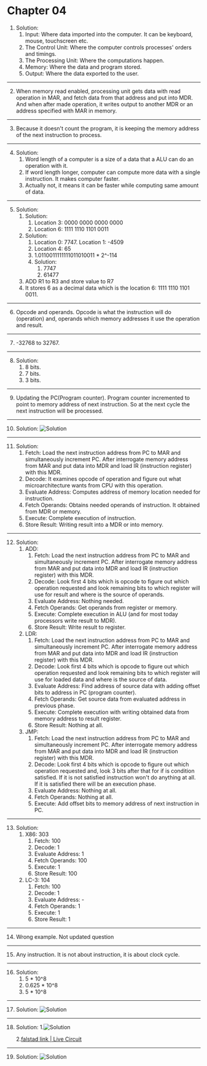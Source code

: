# Chapter 04

1. Solution:
	1. Input: Where data imported into the computer. It can be keyboard, mouse, touchscreen etc.
	2. The Control Unit: Where the computer controls processes' orders and timings.
	3. The Processing Unit: Where the computations happen.
	4. Memory: Where the data and program stored.
	5. Output: Where the data exported to the user.
---
2. When memory read enabled, processing unit gets data with read operation in MAR, and fetch data from that address and put into MDR. And when after made operation, it writes output to another MDR or an address specified with MAR in memory.
---
3. Because it doesn't count the program, it is keeping the memory address of the next instruction to process.
---
4. Solution:
	1. Word length of a computer is a size of a data that a ALU can do an operation with it.
	2. If word length longer, computer can compute more data with a single instruction. It makes computer faster.
	3. Actually not, it means it can be faster while computing same amount of data.
---
5. Solution:
	1. Solution:
		1. Location 3: 0000 0000 0000 0000
		2. Location 6: 1111 1110 1101 0011
	2. Solution:
		1. Location 0: 7747. Location 1: -4509
		2. Location 4: 65
		3. 1.0110011111111011010011 * 2^-114
		4. Solution:
			1. 7747
			2. 61477
	3. ADD R1 to R3 and store value to R7
	4. It stores 6 as a decimal data which is the location 6: 1111 1110 1101 0011.
---
6. Opcode and operands. Opcode is what the instruction will do (operation) and, operands which memory addresses it use the operation and result.
---
7. -32768 to 32767.
---
8. Solution:
	1. 8 bits.
	2. 7 bits.
	3. 3 bits.
---
9. Updating the PC(Program counter). Program counter incremented to point to memory address of next instruction. So at the next cycle the next instruction will be processed.
---
10. Solution:
	![Solution](_attachments/Pasted%20image%2020241129160151.png)
---
11. Solution:
	1. Fetch: Load the next instruction address from PC to MAR and simultaneously increment PC. After interrogate memory address from MAR and put data into MDR and load IR (instruction register) with this MDR.
	2. Decode: It examines opcode of operation and figure out what microarchitecture wants from CPU with this operation.
	3. Evaluate Address: Computes address of memory location needed for instruction.
	4. Fetch Operands: Obtains needed operands of instruction. It obtained from MDR or memory.
	5. Execute: Complete execution of instruction.
	6. Store Result: Writing result into a MDR or into memory.
---
12. Solution:
	1. ADD:
		1. Fetch: Load the next instruction address from PC to MAR and simultaneously increment PC. After interrogate memory address from MAR and put data into MDR and load IR (instruction register) with this MDR.
		2. Decode: Look first 4 bits which is opcode to figure out which operation requested and look remaining bits to which register will use for result and where is the source of operands.
		3. Evaluate Address: Nothing needed.
		4. Fetch Operands: Get operands from register or memory.
		5. Execute: Complete execution in ALU (and for most today processors write result to MDR).
		6. Store Result: Write result to register.
	2. LDR:
		1. Fetch: Load the next instruction address from PC to MAR and simultaneously increment PC. After interrogate memory address from MAR and put data into MDR and load IR (instruction register) with this MDR.
		2. Decode: Look first 4 bits which is opcode to figure out which operation requested and look remaining bits to which register will use for loaded data and where is the source of data.
		3. Evaluate Address: Find address of source data with adding offset bits to address in PC (program counter).
		4. Fetch Operands: Get source data from evaluated address in previous phase.
		5. Execute: Complete execution with writing obtained data from memory address to result register.
		6. Store Result: Nothing at all.
	3. JMP:
		1. Fetch: Load the next instruction address from PC to MAR and simultaneously increment PC. After interrogate memory address from MAR and put data into MDR and load IR (instruction register) with this MDR.
		2. Decode: Look first 4 bits which is opcode to figure out which operation requested and, look 3 bits after that for if is condition satisfied. If it is not satisfied instruction won't do anything at all. If it is satisfied there will be an execution phase.
		3. Evaluate Address: Nothing at all.
		4. Fetch Operands: Nothing at all.
		5. Execute: Add offset bits to memory address of next instruction in PC.
---
13. Solution:
	1. X86: 303
		1. Fetch: 100
		2. Decode: 1
		3. Evaluate Address: 1
		4. Fetch Operands: 100
		5. Execute: 1
		6. Store Result: 100
	2. LC-3: 104
		1. Fetch: 100
		2. Decode: 1
		3. Evaluate Address: -
		4. Fetch Operands: 1
		5. Execute: 1
		6. Store Result: 1
---
14. Wrong example. Not updated question
---
15. Any instruction. It is not about instruction, it is about clock cycle.
---
16. Solution:
	1. 5 * 10^8
	2. 0.625 * 10^8
	3. 5 * 10^8
---
17. Solution:
	![Solution](_attachments/Pasted%20image%2020241129213750.png)
---
18. Solution:
	1.![Solution](_attachments/Pasted%20image%2020241129220058.png)

	2.[falstad link | Live Circuit](https://www.falstad.com/circuit/circuitjs.html?ctz=CQAgjCAMB0l3BWcMBMcUHYMGZIA4UA2ATmIxAUgpABZsKBTAWjDACgwEk8qwU8QmFOH5QoHSoJQ0RAlNKkyqwqgjYB3cBkKzB+XZA20aAvgJO9RhzlRrEdZ2vcViVFCUmwJhjhDRmOVIaaGGi6GN4GElTapqKxLspiapxIhAqOeGAOVuI2ICzatAJMPMW0gtQpkkyEMs7Yws5JqkalVGW1MmXBgjS2Agh85b1DwiYgGHgyE7114IQdvIvimvMN2DrNRtibC1RePitz+tlU6QHHbWUT7SA9RtIDfZYCo8MTY1Eh0+VTAVYjOsdPMzqsQLstjpIftwTDnIsBNs1voEacriiBLgZIiIYQ3js9tiQLjib0YcSKfjwfNibTqb1-oIEDomTD3sIUCyKMN2Y9+sydE8IXtencuTpxXgCZi8QILnK4UTqYdFXMZJSiZAlECNdSypsZTzOdymRLwcLzV9zWKyvwSvN7XkarTtRDhGTKq18oUhdzxdyWu5UiSFDCstDRc6Yiq9gk6G43GoQmEYREPaKPBDIjC-Bqo9ZJHZIzpi7RGq5kkZ-Fi9hYRTpemAijC0LXG9EXK2FAnK96uPcDnshA2xCdBsNcQgiuS9l8p8NZzovrmZ7rjSSZNOOz8ZvMmXnwV8aPMvofesKTzJhefrrZ5ncy+OKEUFdulcuW5F3+qN7nF+u75lD+RjHvuvxXhaAqQWBOqaI+zhdE4HY+qevLCF8QbVFQvq0A+NzzFhWZvv49zZBQpFBJ2CSHgkdRBF67gpqopHphROohqqh7cZR0bIex-H0X2THGIMpH1remjNsupFtgJhbKAoh7yDiApESGwGyaE8k0vooTnHpvxLpMYS4vpH4mUOrJGeu5ngXBky-IQ2lMmxHIktpXxufy5zacK3nwWUznCHcGBus+TIKkyxlspE0W2amcZhL+TJlPFmjzi5TnaReArBRu+W2jEbpIWFHEujI5kVuZ6k1NJHkhUFOWMdUaQKGxEaTJEVH5AkbEJNMbwtUY5n9XF3VZqqbG0d1fFlmxZaDcJyaiV14xpRNUlFGxcnefkKlrS4S21dwMSRCObniAAkgUB0jrhI5BNASBqDdTAHTWBT1Z9T0vWwAAyt0ChW70CkwExuAAZgAhgANgAzgw1CGID73aQ+90Q2IMMI0jSBisKIP1RWBPAyFlpqW0FM4fVwqk8oYOXrMVPQbcH3M-BTMlMKhCBiz5z+vVvM7l9r7Srd6PiwTkvc9p9bS+tNNFPLVNy50I6ParnLae9Cia5zfk6yOhFa5uosgjqqPEqwIUwjbjE44jyNtNbwxIfbYqu7bbqNFR8G0mETCUslbSnqIQdut4RqlXsEeVZm8HBzhxJR+CccUOHxI4B2AAet3i0wUy3UQBQRBUCgAIIANpgAAXJAAC6bB50HeA6AQBTYBMeBINeMgAOoAKIA+Uji3FjVCO3j4iA77uhz+DcjY3DTv4yPCDED4ogbyFE8gFPzuaBMmSvHCYSOKqgSgZvugKlfR9xOY7bghM4ZWS-z+fJR1Zid0LEOV-GYAgAp-EiBtFQOwPRuldA5Cs84twAU0NVUylUQ6BV8pyPKOU7yCheLgoq5RLxGgrAieoIs54X0SuQqh2YMzUPfnPSS7p-60PkpAlhc8QGcJzONCBGUb6+BvnyfhdDQz5hFjvUckimHSNIiRBysitw3xAZItiUUJp5wUIXbgko5Z9BAAAEQAJYADsq4oCbpo4gMhSgQC8Lo8w+jjFmLAJYigvNS7ykwKXXuTjTFV0bhIbWTRhgjlIG4JQwZvykWIMMQ84SxCROqMITqsSUnkQSbYKsmgDpLWFMdHy9wIYCjSRacWpSnS9gvOLXsH0SaPD1mGN0B1yTNKafURBuCKnaVKReHpoT0aUxyYMxSqk-YZyRHEmJnT4lTLGS-UhLChLuVKV8ApGVhhLUWhzRyHThCpR2Qc4B+odksioKslYVTQKXIrGWK5GUiirKKC00CzyezOBeZoHg5zNkZM6ak35FtxmdSEnRIZ9wSGbNufUr50L9nUnuUUyZKSIYKF6Hk9q1IXkAFlBA9JviOMA2okgoGemwXF8Sb6HiJQKTkZLcWpJvp1GlJKyWaKGMgPA9AUDECQEStu5cZAGPMW47wPh8CqEIA4fA9A+6GJrm4jAvLkBYAhcQTlWSFDCsCegvCfd7w6iAA)
---
19. Solution:
	![Solution](_attachments/Pasted%20image%2020241129220756.png)

